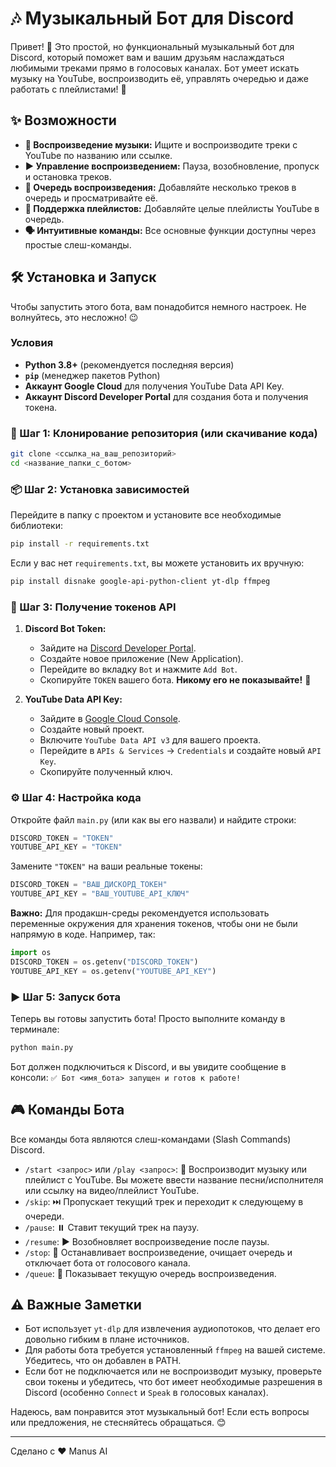 # 🎶 Музыкальный Бот для Discord

Привет! 👋 Это простой, но функциональный музыкальный бот для Discord, который поможет вам и вашим друзьям наслаждаться любимыми треками прямо в голосовых каналах. Бот умеет искать музыку на YouTube, воспроизводить её, управлять очередью и даже работать с плейлистами! 🚀

## ✨ Возможности

*   **🎵 Воспроизведение музыки:** Ищите и воспроизводите треки с YouTube по названию или ссылке.
*   **▶️ Управление воспроизведением:** Пауза, возобновление, пропуск и остановка треков.
*   **📜 Очередь воспроизведения:** Добавляйте несколько треков в очередь и просматривайте её.
*   **📂 Поддержка плейлистов:** Добавляйте целые плейлисты YouTube в очередь.
*   **🗣️ Интуитивные команды:** Все основные функции доступны через простые слеш-команды.

## 🛠️ Установка и Запуск

Чтобы запустить этого бота, вам понадобится немного настроек. Не волнуйтесь, это несложно! 😉

###  Условия

*   **Python 3.8+** (рекомендуется последняя версия)
*   **`pip`** (менеджер пакетов Python)
*   **Аккаунт Google Cloud** для получения YouTube Data API Key.
*   **Аккаунт Discord Developer Portal** для создания бота и получения токена.

### 🚀 Шаг 1: Клонирование репозитория (или скачивание кода)

```bash
git clone <ссылка_на_ваш_репозиторий>
cd <название_папки_с_ботом>
```

### 📦 Шаг 2: Установка зависимостей

Перейдите в папку с проектом и установите все необходимые библиотеки:

```bash
pip install -r requirements.txt
```

Если у вас нет `requirements.txt`, вы можете установить их вручную:

```bash
pip install disnake google-api-python-client yt-dlp ffmpeg
```

### 🔑 Шаг 3: Получение токенов API

1.  **Discord Bot Token:**
    *   Зайдите на [Discord Developer Portal](https://discord.com/developers/applications).
    *   Создайте новое приложение (New Application).
    *   Перейдите во вкладку `Bot` и нажмите `Add Bot`.
    *   Скопируйте `TOKEN` вашего бота. **Никому его не показывайте!** 🤫

2.  **YouTube Data API Key:**
    *   Зайдите в [Google Cloud Console](https://console.cloud.google.com/).
    *   Создайте новый проект.
    *   Включите `YouTube Data API v3` для вашего проекта.
    *   Перейдите в `APIs & Services` -> `Credentials` и создайте новый `API Key`.
    *   Скопируйте полученный ключ.

### ⚙️ Шаг 4: Настройка кода

Откройте файл `main.py` (или как вы его назвали) и найдите строки:

```python
DISCORD_TOKEN = "TOKEN"
YOUTUBE_API_KEY = "TOKEN"
```

Замените `"TOKEN"` на ваши реальные токены:

```python
DISCORD_TOKEN = "ВАШ_ДИСКОРД_ТОКЕН"
YOUTUBE_API_KEY = "ВАШ_YOUTUBE_API_КЛЮЧ"
```

**Важно:** Для продакшн-среды рекомендуется использовать переменные окружения для хранения токенов, чтобы они не были напрямую в коде. Например, так:

```python
import os
DISCORD_TOKEN = os.getenv("DISCORD_TOKEN")
YOUTUBE_API_KEY = os.getenv("YOUTUBE_API_KEY")
```

### ▶️ Шаг 5: Запуск бота

Теперь вы готовы запустить бота! Просто выполните команду в терминале:

```bash
python main.py
```

Бот должен подключиться к Discord, и вы увидите сообщение в консоли: `✅ Бот <имя_бота> запущен и готов к работе!`

## 🎮 Команды Бота

Все команды бота являются слеш-командами (Slash Commands) Discord.

*   `/start <запрос>` или `/play <запрос>`: 🎵 Воспроизводит музыку или плейлист с YouTube. Вы можете ввести название песни/исполнителя или ссылку на видео/плейлист YouTube.
*   `/skip`: ⏭️ Пропускает текущий трек и переходит к следующему в очереди.
*   `/pause`: ⏸️ Ставит текущий трек на паузу.
*   `/resume`: ▶️ Возобновляет воспроизведение после паузы.
*   `/stop`: 🛑 Останавливает воспроизведение, очищает очередь и отключает бота от голосового канала.
*   `/queue`: 📜 Показывает текущую очередь воспроизведения.

## ⚠️ Важные Заметки

*   Бот использует `yt-dlp` для извлечения аудиопотоков, что делает его довольно гибким в плане источников.
*   Для работы бота требуется установленный `ffmpeg` на вашей системе. Убедитесь, что он добавлен в PATH.
*   Если бот не подключается или не воспроизводит музыку, проверьте свои токены и убедитесь, что бот имеет необходимые разрешения в Discord (особенно `Connect` и `Speak` в голосовых каналах).

Надеюсь, вам понравится этот музыкальный бот! Если есть вопросы или предложения, не стесняйтесь обращаться. 😊

---

Сделано с ❤️ Manus AI

